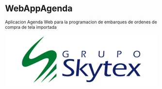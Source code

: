 # WebAppAgenda

Aplicacion Agenda Web para la programacion de embarques de ordenes de compra de tela importada


![Screenshot](https://github.com/fer930401/WebAppAgenda/blob/master/Prueba.Presentacion/Media/Imagenes/skytex.png)
